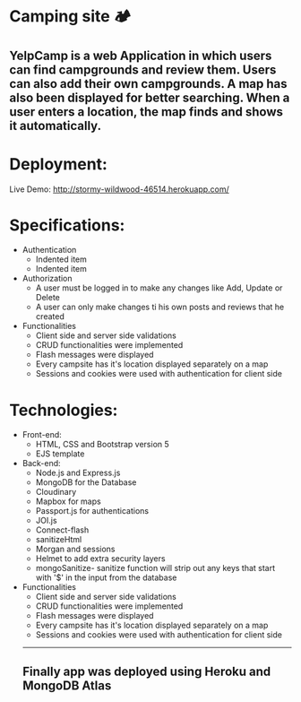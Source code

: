 <h1> Camping site 🏕️ </h1> 


  <h2>YelpCamp is a web Application in which users can find campgrounds and review them. Users can also add their own campgrounds. A map has also been displayed for better searching. When a user enters a location, the map finds and shows it automatically.</h2>



# Deployment:
Live Demo: http://stormy-wildwood-46514.herokuapp.com/


# Specifications:
 
<ul>
  <li>Authentication
    <ul>
      <li>Indented item</li>
      <li>Indented item</li>
    </ul>
  </li>
  <li>Authorization
    <ul>
      <li>A user must be logged in to make any changes like Add, Update or Delete</li>
      <li>A user can only make changes ti his own posts and reviews that he created</li>
    </ul>
  </li>
  <li>Functionalities
    <ul>
      <li>Client side and server side validations</li>
      <li>CRUD functionalities were implemented </li>
      <li>Flash messages were displayed </li>
      <li>Every campsite has it's location displayed separately on a map </li>
      <li>Sessions and cookies were used with authentication for client side </li>
    </ul>
  </li>
  
</ul>



# Technologies:
 
<ul>
  <li>Front-end:
    <ul>
      <li>HTML, CSS and Bootstrap version 5</li>
      <li>EJS template </li>
    </ul>
  </li>
  <li>Back-end:
    <ul>
      <li>Node.js and Express.js</li>
      <li>MongoDB for the Database</li>
      <li>Cloudinary</li>
      <li>Mapbox for maps</li>
      <li>Passport.js for authentications</li>
      <li>JOI.js</li>
      <li>Connect-flash</li>
      <li>sanitizeHtml</li>
      <li>Morgan and sessions</li>
      <li>Helmet to add extra security layers</li>
      <li>mongoSanitize- sanitize function will strip out any keys that start with '$' in the input from the database </li>
    </ul>
  </li>
  <li>Functionalities
    <ul>
      <li>Client side and server side validations</li>
      <li>CRUD functionalities were implemented </li>
      <li>Flash messages were displayed </li>
      <li>Every campsite has it's location displayed separately on a map </li>
      <li>Sessions and cookies were used with authentication for client side </li>
    </ul>
  </li>

  ****

  <h2>Finally app was deployed using Heroku and MongoDB Atlas</h2>
  
</ul>